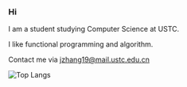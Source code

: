 ### Hi 
I am a student studying Computer Science at USTC.

I like functional programming and algorithm.

Contact me via jzhang19@mail.ustc.edu.cn

![Top Langs](https://github-readme-stats.vercel.app/api/top-langs/?username=raptazure&langs_count=8&layout=compact&hide=html,javascript)


